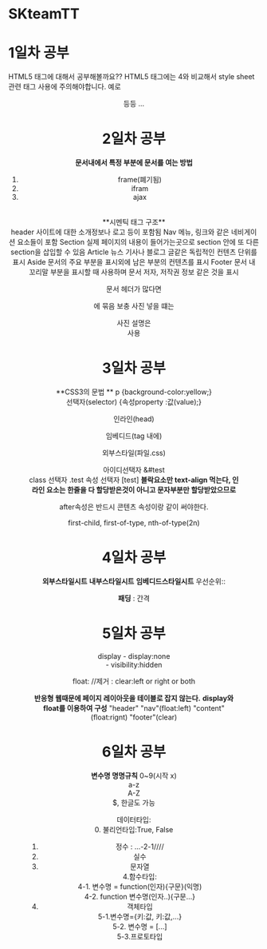 # SKteamTT
# 1일차 공부
HTML5 태그에 대해서 공부해볼까요??
HTML5 태그에는 4와 비교해서 style sheet 관련 태그 사용에 주의해야합니다.
예로 <center> 등등 ...

# 2일차 공부
 **문서내에서 특정 부분에 문서를 여는 방법**
 1. frame(폐기됨)
 2. ifram
 3. ajax
 <br />
 **시멘틱 태그 구조**<br />
 header 사이트에 대한 소개정보나 로고 등이 포함됨
 Nav 메뉴, 링크와 같은 네비게이션 요소들이 포함
 Section 실제 페이지의 내용이 들어가는곳으로 section 안에 또 다른 section을 삽입할 수 있음
 Article 뉴스 기사나 블로그 글같은 독립적인 컨텐츠 단위를 표시
 Aside 문서의 주요 부분을 표시외에 남은 부분의 컨텐츠를 표시
 Footer 문서 내 꼬리말 부분을 표시할 때 사용하며 문서 저자, 저작권 정보 같은 것을 표시
 
 문서 헤더가 많다면 <hgroup>에 묶음
보충 사진 넣을 떄는 <figure> 사진 설명은 <figcaption>사용

# 3일차 공부
**CSS3의 문법 **
      p         {background-color:yellow;}<br />
선택자(selector)  {속성property      :값(value);}<br />

인라인(head)<br />

임베디드(tag 내에)<br />

외부스타일(파일.css)<br />

아이디선택자 &#test <br />
class 선택자 .test
속성 선택자 [test]
**블락요소만 text-align 먹는다, 인라인 요소는 한줄을 다 할당받은것이 아니고 문자부분만 할당받았으므로**

after속성은 반드시 콘텐츠 속성이랑 같이 써야한다.<br />

first-child, first-of-type, nth-of-type(2n)

# 4일차 공부
**외부스타일시트**
**내부스타일시트**
**임베디드스타일시트**
우선순위::


**패딩** : 간격


# 5일차 공부

display - display:none <br />
		- visibility:hidden<br />
		
float: //제거 : clear:left or right or both<br />

**반응형 웹때문에 페이지 레이아웃을 테이블로 잡지 않는다.**
**display와 float를 이용하여 구성**
			"header"
"nav"(float:left)	"content"(float:rignt)
			"footer"(clear)
			
			
# 6일차 공부
**변수명 명명규칙**
0~9(시작 x)<br />
a-z<br />
A-Z<br />
$, 한글도 가능<br />

데이터타입:<br />
0. 불리언타입:True, False
1. 정수 :  ...-2-1////<br />
2. 실수<br />
3. 문자열<br />
4.함수타입:<br />
4-1. 변수명 = function(인자){구문}(익명)<br />
4-2. function 변수명(인자..){구문...}<br />
5. 객체타입<br />
5-1.변수명={키:값, 키:값,...}<br />
5-2. 변수명 = [...]<br />
5-3.프로토타입<br />

